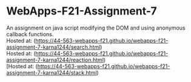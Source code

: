 # WebApps-F21-Assignment-7
An assignment on java script modifying the DOM and using anonymous callback functions.
<br>
Hosted at: (https://44-563-webapps-f21.github.io/webapps-f21-assignment-7-karna1244/search.html)
<br>
Hosted at: (https://44-563-webapps-f21.github.io/webapps-f21-assignment-7-karna1244/reaction.html)
<br>
[Hosted at: (https://44-563-webapps-f21.github.io/webapps-f21-assignment-7-karna1244/stack.html)
